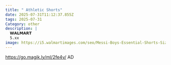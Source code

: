 ```yaml
---
title: " Athletic Shorts"
date: 2025-07-31T11:12:37.855Z
tags: 2025-07-31
Category: other
description: |
  𝗪𝗔𝗟𝗠𝗔𝗥𝗧 
  5.xx
image: https://i5.walmartimages.com/seo/Messi-Boys-Essential-Shorts-Sizes-4-16_58726f47-2bb3-4770-bc6f-5143bf96a02a.e5d13645cfc660dce284ed34aa51b090.jpeg?odnHeight=573&odnWidth=573&odnBg=FFFFFF
---
```

https://go.magik.ly/ml/2fe4v/
AD